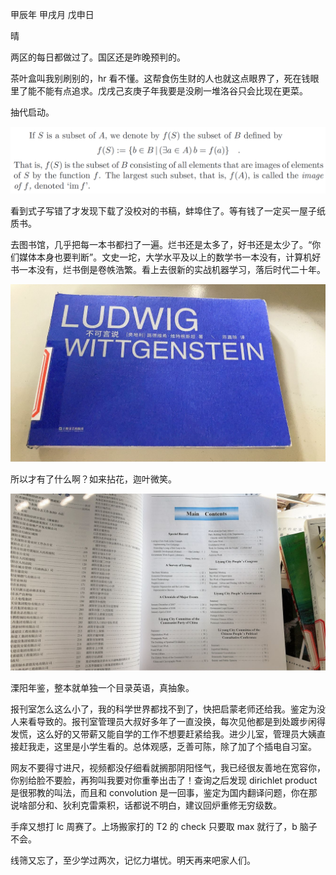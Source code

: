 甲辰年 甲戌月 戊申日

晴

两区的每日都做过了。国区还是昨晚预判的。

茶叶盒叫我别刷别的，hr 看不懂。这帮食伤生财的人也就这点眼界了，死在钱眼里了能不能有点追求。戊戌己亥庚子年我要是没刷一堆洛谷只会比现在更菜。

抽代启动。

![alt text](<U1K{){K{UB94RASQ]KU`G_W.png>)

看到式子写错了才发现下载了没校对的书稿，蚌埠住了。等有钱了一定买一屋子纸质书。

去图书馆，几乎把每一本书都扫了一遍。烂书还是太多了，好书还是太少了。“你们媒体本身也要判断”。文史一坨，大学水平及以上的数学书一本没有，计算机好书一本没有，烂书倒是卷帙浩繁。看上去很新的实战机器学习，落后时代二十年。

![alt text](83cd353f6d9ca382fa2adb80c4e5291d.jpg)

所以才有了什么啊？如来拈花，迦叶微笑。

![alt text](1d5c302b750ebdfbe8444cdda5e6eea9.jpg)

溧阳年鉴，整本就单独一个目录英语，真抽象。

报刊室怎么这么小了，我的科学世界都找不到了，快把启蒙老师还给我。鉴定为没人来看导致的。报刊室管理员大叔好多年了一直没换，每次见他都是到处踱步闲得发慌，这么好的又带薪又能自学的工作不想要赶紧给我。进少儿室，管理员大姨直接赶我走，这里是小学生看的。总体观感，乏善可陈，除了加了个插电自习室。

网友不要得寸进尺，视频都没仔细看就搁那阴阳怪气，我已经很友善地在宽容你，你别给脸不要脸，再狗叫我要对你重拳出击了！查询之后发现 dirichlet product 是很邪教的叫法，而且和 convolution 是一回事，鉴定为国内翻译问题，你在那说啥部分和、狄利克雷乘积，话都说不明白，建议回炉重修无穷级数。

手痒又想打 lc 周赛了。上场搬家打的 T2 的 check 只要取 max 就行了，b 脑子不会。

线筛又忘了，至少学过两次，记忆力堪忧。明天再来吧家人们。